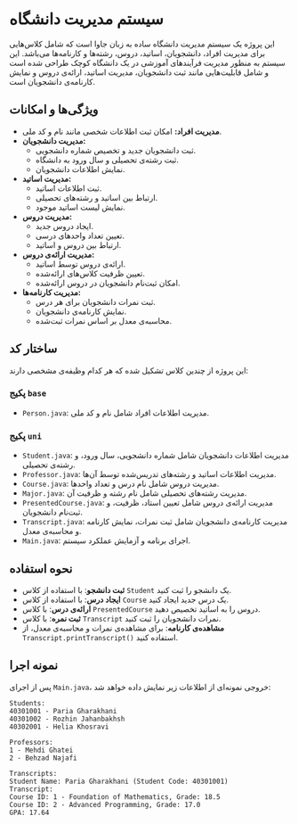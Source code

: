 # سیستم مدیریت دانشگاه

این پروژه یک سیستم مدیریت دانشگاه ساده به زبان جاوا است که شامل کلاس‌هایی برای مدیریت افراد، دانشجویان، اساتید، دروس، رشته‌ها و کارنامه‌ها می‌باشد. این سیستم به منظور مدیریت فرآیندهای آموزشی در یک دانشگاه کوچک طراحی شده است و شامل قابلیت‌هایی مانند ثبت دانشجویان، مدیریت اساتید، ارائه‌ی دروس و نمایش کارنامه‌ی دانشجویان است.

## ویژگی‌ها و امکانات
- **مدیریت افراد:** امکان ثبت اطلاعات شخصی مانند نام و کد ملی.
- **مدیریت دانشجویان:**
  - ثبت دانشجویان جدید و تخصیص شماره دانشجویی.
  - ثبت رشته‌ی تحصیلی و سال ورود به دانشگاه.
  - نمایش اطلاعات دانشجویان.
- **مدیریت اساتید:**
  - ثبت اطلاعات اساتید.
  - ارتباط بین اساتید و رشته‌های تحصیلی.
  - نمایش لیست اساتید موجود.
- **مدیریت دروس:**
  - ایجاد دروس جدید.
  - تعیین تعداد واحدهای درسی.
  - ارتباط بین دروس و اساتید.
- **مدیریت ارائه‌ی دروس:**
  - ارائه‌ی دروس توسط اساتید.
  - تعیین ظرفیت کلاس‌های ارائه‌شده.
  - امکان ثبت‌نام دانشجویان در دروس ارائه‌شده.
- **مدیریت کارنامه‌ها:**
  - ثبت نمرات دانشجویان برای هر درس.
  - نمایش کارنامه‌ی دانشجویان.
  - محاسبه‌ی معدل بر اساس نمرات ثبت‌شده.

## ساختار کد
این پروژه از چندین کلاس تشکیل شده که هر کدام وظیفه‌ی مشخصی دارند:

### **پکیج `base`**
- `Person.java`: مدیریت اطلاعات افراد شامل نام و کد ملی.

### **پکیج `uni`**
- `Student.java`: مدیریت اطلاعات دانشجویان شامل شماره دانشجویی، سال ورود، و رشته‌ی تحصیلی.
- `Professor.java`: مدیریت اطلاعات اساتید و رشته‌های تدریس‌شده توسط آن‌ها.
- `Course.java`: مدیریت دروس شامل نام درس و تعداد واحدها.
- `Major.java`: مدیریت رشته‌های تحصیلی شامل نام رشته و ظرفیت آن.
- `PresentedCourse.java`: مدیریت ارائه‌ی دروس شامل تعیین استاد، ظرفیت، و ثبت‌نام دانشجویان.
- `Transcript.java`: مدیریت کارنامه‌ی دانشجویان شامل ثبت نمرات، نمایش کارنامه و محاسبه‌ی معدل.
- `Main.java`: اجرای برنامه و آزمایش عملکرد سیستم.

## نحوه استفاده
- **ثبت دانشجو**: با استفاده از کلاس `Student` یک دانشجو را ثبت کنید.
- **ایجاد درس**: با استفاده از کلاس `Course` یک درس جدید ایجاد کنید.
- **ارائه‌ی درس**: با کلاس `PresentedCourse` دروس را به اساتید تخصیص دهید.
- **ثبت نمره**: با کلاس `Transcript` نمرات دانشجویان را ثبت کنید.
- **مشاهده‌ی کارنامه**: برای مشاهده‌ی نمرات و محاسبه‌ی معدل، از `Transcript.printTranscript()` استفاده کنید.

## نمونه اجرا
پس از اجرای `Main.java`، خروجی نمونه‌ای از اطلاعات زیر نمایش داده خواهد شد:

```
Students:
40301001 - Paria Gharakhani
40301002 - Rozhin Jahanbakhsh
40302001 - Helia Khosravi

Professors:
1 - Mehdi Ghatei
2 - Behzad Najafi

Transcripts:
Student Name: Paria Gharakhani (Student Code: 40301001)
Transcript:
Course ID: 1 - Foundation of Mathematics, Grade: 18.5
Course ID: 2 - Advanced Programming, Grade: 17.0
GPA: 17.64
```
